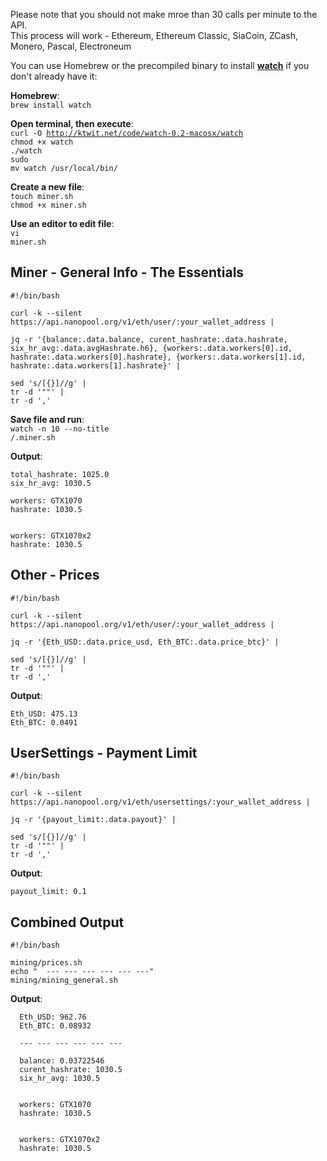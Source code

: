 Please note that you should not make mroe than 30 calls per minute to the API.<br />
This process will work - Ethereum, Ethereum Classic, SiaCoin, ZCash, Monero, Pascal, Electroneum<br />

You can use Homebrew or the precompiled binary to install <b><u>watch</u></b> if you don't already have it:


<b>Homebrew</b>:<br />
<code>brew install watch</code>

<b>Open terminal, then execute</b>:<br />
<code>curl -O http://ktwit.net/code/watch-0.2-macosx/watch</code><br />
<code>chmod +x watch</code><br />
<code>./watch</code><br />
<code>sudo mv watch /usr/local/bin/</code><br />

<b>Create a new file</b>:<br />
<code>touch miner.sh</code><br />
<code>chmod +x miner.sh</code>

<b>Use an editor to edit file</b>:<br />
<code>vi miner.sh</code><br />

<h2>Miner - General Info - The Essentials</h2>

```
#!/bin/bash

curl -k --silent https://api.nanopool.org/v1/eth/user/:your_wallet_address |

jq -r '{balance:.data.balance, curent_hashrate:.data.hashrate, six_hr_avg:.data.avgHashrate.h6}, {workers:.data.workers[0].id, hashrate:.data.workers[0].hashrate}, {workers:.data.workers[1].id, hashrate:.data.workers[1].hashrate}' |

sed 's/[{}]//g' |
tr -d '""' |
tr -d ','
```

<b>Save file and run</b>:</br>
<code>watch -n 10 --no-title /.miner.sh</code><br />

<b>Output</b>:<br />
```balance: 0.11324834
total_hashrate: 1025.0
six_hr_avg: 1030.5

workers: GTX1070
hashrate: 1030.5


workers: GTX1070x2
hashrate: 1030.5
```
<h2>Other - Prices</h2>

```
#!/bin/bash

curl -k --silent https://api.nanopool.org/v1/eth/user/:your_wallet_address |

jq -r '{Eth_USD:.data.price_usd, Eth_BTC:.data.price_btc}' |

sed 's/[{}]//g' |
tr -d '""' |
tr -d ','
```

<b>Output</b>:<br />
```
Eth_USD: 475.13
Eth_BTC: 0.0491
```
<h2>UserSettings - Payment Limit</h2>

```
#!/bin/bash

curl -k --silent https://api.nanopool.org/v1/eth/usersettings/:your_wallet_address | 

jq -r '{payout_limit:.data.payout}' | 

sed 's/[{}]//g' |
tr -d '""' | 
tr -d ',' 
```


<b>Output</b>:<br />

```
payout_limit: 0.1
```

<h2>Combined Output</h2>

```
#!/bin/bash

mining/prices.sh
echo "  --- --- --- --- --- ---"
mining/mining_general.sh
```

<b>Output</b>:<br />

```
  Eth_USD: 962.76
  Eth_BTC: 0.08932

  --- --- --- --- --- ---

  balance: 0.03722546
  curent_hashrate: 1030.5
  six_hr_avg: 1030.5


  workers: GTX1070
  hashrate: 1030.5


  workers: GTX1070x2
  hashrate: 1030.5
```
